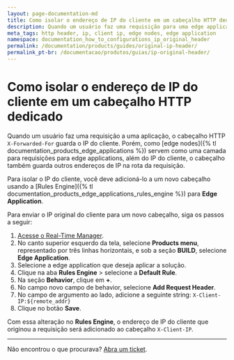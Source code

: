 ```yaml
---
layout: page-documentation-md
title: Como isolar o endereço de IP do cliente em um cabeçalho HTTP dedicado
description: Quando um usuário faz uma requisição para uma edge application, o cabeçalho X-Forwarded-For guarda o endereço de IP do cliente junto a outros IPs da rota de requisição. Saiba como você pode isolar o IP do cliente em um cabeçalho dedicado.
meta_tags: http header, ip, client ip, edge nodes, edge application
namespace: documentation_how_to_configurations_ip_original_header
permalink: /documentation/products/guides/original-ip-header/
permalink_pt-br: /documentacao/produtos/guias/ip-original-header/
---
```


# Como isolar o endereço de IP do cliente em um cabeçalho HTTP dedicado

Quando um usuário faz uma requisição a uma aplicação, o cabeçalho HTTP `X-Forwarded-For` guarda o IP do cliente. Porém, como [edge nodes]({% tl documentation_products_edge_applications %}) servem como uma camada para requisições para edge applications, além do IP do cliente, o cabeçalho também guarda outros endereços de IP na rota da requisição.

Para isolar o IP do cliente, você deve adicioná-lo a um novo cabeçalho usando a [Rules Engine]({% tl documentation_products_edge_applications_rules_engine %}) para **Edge Application**.

Para enviar o IP original do cliente para um novo cabeçalho, siga os passos a seguir:

1. [Acesse o Real-Time Manager](https://manager.azion.com/).
2. No canto superior esquerdo da tela, selecione **Products menu**, representado por três linhas horizontais, e sob a seção **BUILD**, selecione **Edge Application**.
3. Selecione a edge application que deseja aplicar a solução.
4. Clique na aba **Rules Engine** > selecione a **Default Rule**.
5. Na seção **Behavior**, clique em **+**.
6. No campo novo campo de behavior, selecione **Add Request Header**.
7. No campo de argumento ao lado, adicione a seguinte string:
   `X-Client-IP:${remote_addr}`
8. Clique no botão **Save**.

Com essa alteração no **Rules Engine**, o endereço de IP do cliente que originou a requisição será adicionado ao cabeçalho `X-Client-IP`.

---

Não encontrou o que procurava? [Abra um ticket](https://tickets.azion.com/pt-BR/support/login/).
